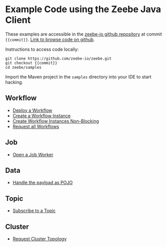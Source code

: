 # Example Code using the Zeebe Java Client

These examples are accessible in the [zeebe-io github repository](https://github.com/zeebe-io/zeebe/) at commit `{{commit}}`. [Link to browse code on github](https://github.com/zeebe-io/zeebe/tree/{{commit}}/samples).

Instructions to access code locally:

```
git clone https://github.com/zeebe-io/zeebe.git
git checkout {{commit}}
cd zeebe/samples
```

Import the Maven project in the `samples` directory into your IDE to start hacking.

## Workflow

* [Deploy a Workflow](java-client-examples/workflow-deploy.html)
* [Create a Workflow Instance](java-client-examples/workflow-instance-create.html)
* [Create Workflow Instances Non-Blocking](java-client-examples/workflow-instance-create-nonblocking.html)
* [Request all Workflows](java-client-examples/workflow-deployment-request.html)

## Job

* [Open a Job Worker](java-client-examples/job-worker-open.html)

## Data

* [Handle the payload as POJO](java-client-examples/data-pojo.html)

## Topic

* [Subscribe to a Topic](java-client-examples/topic-subscription-open.html)

## Cluster

* [Request Cluster Topology](java-client-examples/cluster-topology-request.html)
